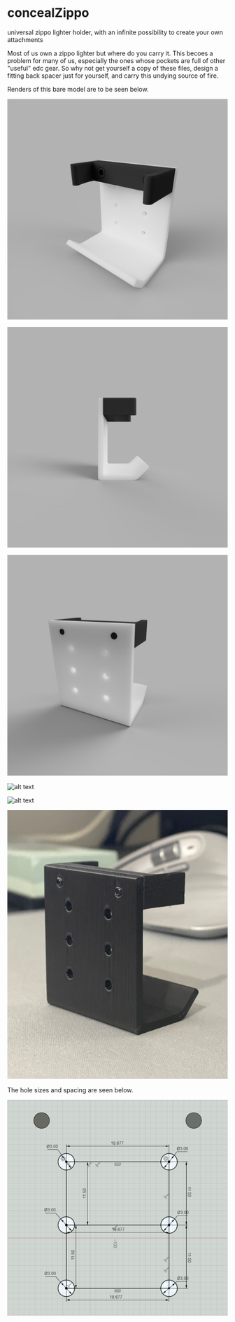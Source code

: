 # concealZippo
universal zippo lighter holder, with an infinite possibility to create your own attachments

Most of us own a zippo lighter but where do you carry it. This becoes a problem for many of us, especially the ones whose pockets are full of other "useful" edc gear. So why not get yourself a copy of these files, design a fitting back spacer just for yourself, and carry this undying source of fire.

Renders of this bare model are to be seen below.

![alt text](https://github.com/Micr0wave3/concealZippo/blob/main/renders/zippo_carry_front.png?raw=true)

![alt text](https://github.com/Micr0wave3/concealZippo/blob/main/renders/zippo_carry_side.png?raw=true)

![alt text](https://github.com/Micr0wave3/concealZippo/blob/main/renders/zippo_carry_back.png?raw=true)

![alt text](https://github.com/Micr0wave3/concealZippo/blob/main/renders/zippo_carry_irl_1.png?raw=true)

![alt text](https://github.com/Micr0wave3/concealZippo/blob/main/renders/zippo_carry_irl_2.png?raw=true)

![alt text](https://github.com/Micr0wave3/concealZippo/blob/main/renders/zippo_carry_irl_3.png?raw=true)

The hole sizes and spacing are seen below.

![alt text](https://github.com/Micr0wave3/concealZippo/blob/main/renders/Dimensions.png?raw=true)
